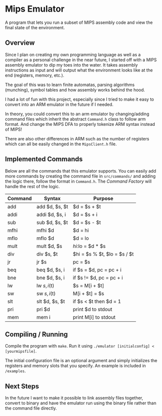 # Mips Emulator

A program that lets you run a subset of MIPS assembly code and view the final state of the environment. 

## Overview

Since I plan on creating my own programming language as well as a compiler as a personal challenge in the near future, I started off with a MIPS assembly emulator to dip my toes into the water. It takes assembly instructions as input and will output what the environment looks like at the end (registers, memory, etc.). 

The goal of this was to learn finite automatas, parsing algorithms (munching), symbol tables and how assembly works behind the hood. 

I had a lot of fun with this project, especially since I tried to make it easy to convert into an ARM emulator in the future if I needed.

In theory, you could convert this to an arm emulator by changing/adding command files which inherit the abstract `Command.h` class to follow arm format. And change the MIPS DFA to properly tokenize ARM syntax instead of MIPS!

There are also other differences in ARM such as the number of registers which can all be easily changed in the `MipsClient.h` file.

## Implemented Commands

Below are all the commands that this emulator supports. You can easily add more commands by creating the command file in `src/commands/` and adding the logic there, follow the format in `Command.h`. The *Command Factory* will handle the rest of the logic.

| Command | Syntax         | Purpose                      |
|---------|----------------|------------------------------|
| add     | add $d, $s, $t | $d = $s + $t                 |
| addi    | addi $d, $s, i | $d = $s + i                  |
| sub     | sub $d, $s, $t | $d = $s - $t                 |
| mfhi    | mfhi $d        | $d = hi                      |
| mflo    | mflo $d        | $d = lo                      |
| mult    | mult $d, $s    | $hi:$lo = $d * $s            |
| div     | div $s, $t     | $hi = $s % $t, $lo = $s / $t |
| jr      | jr $s          | pc = $s                      |
| beq     | beq $d, $s, i  | if $s = $d, pc = pc + i      |
| bne     | bne $d, $s, i  | if $s != $d, pc = pc + i     |
| lw      | lw $s, i($t)   | $s = M[i + $t]               |
| sw      | sw $s, i($t)   | M[i + $t] = $s               |
| slt     | slt $d, $s, $t | if $s < $t then $d = 1       |
| pri     | pri $d         | print $d to stdout           |
| mem     | mem i          | print M\[i\] to stdout       |


## Compiling / Running

Compile the program with `make`. Run it using `./emulator [initialconfig] < [yourmipsfile]`.

The initial configuration file is an optional argument and simply initializes the registers and memory slots that you specify. An example is included in `/examples`.

## Next Steps

In the future I want to make it possible to link assembly files together, convert to binary and have the emulator run using the binary file rather than the command file directly.

